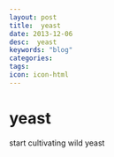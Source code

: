 ```yaml
---
layout: post
title:  yeast
date: 2013-12-06
desc:  yeast
keywords: "blog"
categories: 
tags: 
icon: icon-html
---
```


# yeast

start cultivating wild yeast
